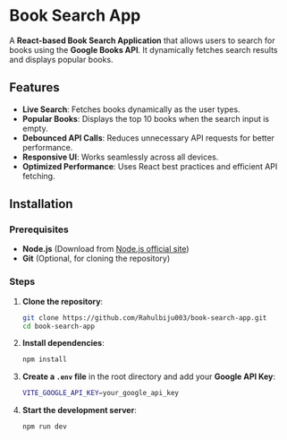 # Book Search App

A **React-based Book Search Application** that allows users to search for books using the **Google Books API**. It dynamically fetches search results and displays popular books.

## Features

- **Live Search**: Fetches books dynamically as the user types.
- **Popular Books**: Displays the top 10 books when the search input is empty.
- **Debounced API Calls**: Reduces unnecessary API requests for better performance.
- **Responsive UI**: Works seamlessly across all devices.
- **Optimized Performance**: Uses React best practices and efficient API fetching.

## Installation

### Prerequisites
- **Node.js** (Download from [Node.js official site](https://nodejs.org/))
- **Git** (Optional, for cloning the repository)

### Steps
1. **Clone the repository**:
   ```sh
   git clone https://github.com/Rahulbiju003/book-search-app.git
   cd book-search-app
   ```
2. **Install dependencies**:
   ```sh
   npm install
   ```
3. **Create a `.env` file** in the root directory and add your **Google API Key**:
   ```sh
   VITE_GOOGLE_API_KEY=your_google_api_key
   ```
4. **Start the development server**:
   ```sh
   npm run dev
   ```
